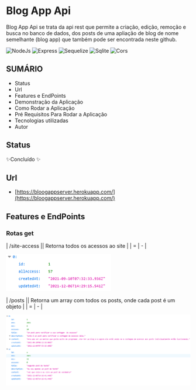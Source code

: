 # Blog App Api

Blog App Api se trata da api rest que permite a criação, edição, remoção e busca no banco de dados, dos posts de uma apliação de blog de nome semelhante (blog app) que também pode ser encontrada neste github.

![NodeJs](https://img.shields.io/badge/Node.js-339933?style=for-the-badge&logo=nodedotjs&logoColor=white) ![Express](https://img.shields.io/badge/Express.js-000000?style=for-the-badge&logo=express&logoColor=white) ![Sequelize](https://img.shields.io/badge/Sequelize-52B0E7?style=for-the-badge&logo=Sequelize&logoColor=white) ![Sqlite](https://img.shields.io/badge/SQLite-07405E?style=for-the-badge&logo=sqlite&logoColor=white) ![Cors](https://img.shields.io/badge/-Cors-coral)
## SUMÁRIO

- Status
- Url
- Features e EndPoints
- Demonstração da Aplicação
- Como Rodar a Aplicação
- Pré Requisitos Para Rodar a Aplicação
- Tecnologias utilizadas
- Autor

## Status

✨Concluído ✨

## Url

- [https://bloogappserver.herokuapp.com/](https://bloogappserver.herokuapp.com/)

## Features e EndPoints

### Rotas get

| /site-access || Retorna todos os acessos ao site |
| = | - |

![get_site_access_data_image](./readme_files/get_site_access.png)

| /posts || Retorna um array com todos os posts, onde cada post é um objeto |
| = | - |

![get_site_posts_data_image](./readme_files/get_site_posts.png)
